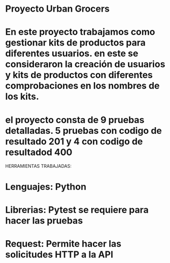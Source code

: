 # Proyecto Urban Grocers 
# En este proyecto trabajamos como gestionar kits de productos para diferentes usuarios. en este se consideraron la creación de usuarios y kits de productos con diferentes comprobaciones en los nombres de los kits.
# el proyecto consta de 9 pruebas detalladas. 5 pruebas con codigo de resultado 201 y 4 con codigo de resultadod 400

HERRAMIENTAS TRABAJADAS:

# Lenguajes: Python
# Librerias: Pytest se requiere para hacer las pruebas
# Request: Permite hacer las solicitudes HTTP a la API
